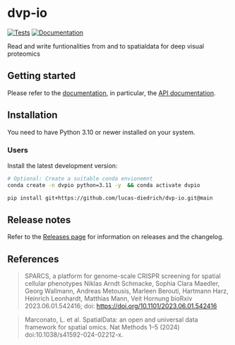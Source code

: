 # dvp-io

[![Tests][badge-tests]][tests]
[![Documentation][badge-docs]][documentation]

[badge-tests]: https://img.shields.io/github/actions/workflow/status/lucas-diedrich/dvp-io/test.yaml?branch=main
[badge-docs]: https://img.shields.io/readthedocs/dvp-io

Read and write funtionalities from and to spatialdata for deep visual proteomics

## Getting started

Please refer to the [documentation][],
in particular, the [API documentation][].

## Installation

You need to have Python 3.10 or newer installed on your system.

<!--
1) Install the latest release of `dvp-io` from [PyPI][]:

```bash
pip install dvp-io
```
-->

### Users

Install the latest development version:

```bash
# Optional: Create a suitable conda envionemnt
conda create -n dvpio python=3.11 -y  && conda activate dvpio
```

```bash
pip install git+https://github.com/lucas-diedrich/dvp-io.git@main
```

## Release notes

Refer to the [Releases page](https://github.com/lucas-diedrich/dvp-io/releases) for information on releases and the changelog.

## References

> SPARCS, a platform for genome-scale CRISPR screening for spatial cellular phenotypes Niklas Arndt Schmacke, Sophia Clara Maedler, Georg Wallmann, Andreas Metousis, Marleen Berouti, Hartmann Harz, Heinrich Leonhardt, Matthias Mann, Veit Hornung bioRxiv 2023.06.01.542416; doi: https://doi.org/10.1101/2023.06.01.542416

> Marconato, L. et al. SpatialData: an open and universal data framework for spatial omics. Nat Methods 1–5 (2024) doi:10.1038/s41592-024-02212-x.

[mambaforge]: https://github.com/conda-forge/miniforge#mambaforge
[scverse discourse]: https://discourse.scverse.org/
[issue tracker]: https://github.com/lucas-diedrich/dvp-io/issues
[tests]: https://github.com/lucas-diedrich/dvp-io/actions/workflows/test.yml
[documentation]: https://dvp-io.readthedocs.io
[changelog]: https://dvp-io.readthedocs.io/en/latest/changelog.html
[api documentation]: https://dvp-io.readthedocs.io/en/latest/api.html
[pypi]: https://pypi.org/project/dvp-io

